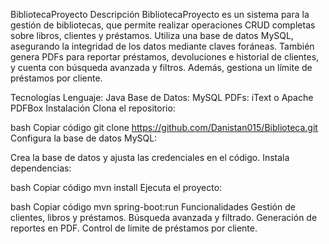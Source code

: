 BibliotecaProyecto
Descripción
BibliotecaProyecto es un sistema para la gestión de bibliotecas, que permite realizar operaciones CRUD completas sobre libros, clientes y préstamos. Utiliza una base de datos MySQL, asegurando la integridad de los datos mediante claves foráneas. También genera PDFs para reportar préstamos, devoluciones e historial de clientes, y cuenta con búsqueda avanzada y filtros. Además, gestiona un límite de préstamos por cliente.

Tecnologías
Lenguaje: Java
Base de Datos: MySQL
PDFs: iText o Apache PDFBox
Instalación
Clona el repositorio:

bash
Copiar código
git clone https://github.com/Danistan015/Biblioteca.git
Configura la base de datos MySQL:

Crea la base de datos y ajusta las credenciales en el código.
Instala dependencias:

bash
Copiar código
mvn install
Ejecuta el proyecto:

bash
Copiar código
mvn spring-boot:run
Funcionalidades
Gestión de clientes, libros y préstamos.
Búsqueda avanzada y filtrado.
Generación de reportes en PDF.
Control de límite de préstamos por cliente.
